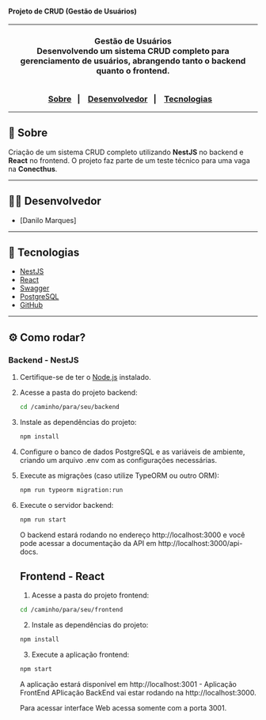 <h4> Projeto de CRUD (Gestão de Usuários) </h4>

<hr>

<h3 align="center">
    Gestão de Usuários
    <br>
    Desenvolvendo um sistema CRUD completo para gerenciamento de usuários, abrangendo tanto o backend quanto o frontend.
    <br><br>
    <p align="center">
      <a href="#-sobre">Sobre</a>&nbsp;&nbsp;&nbsp;|&nbsp;&nbsp;&nbsp;
      <a href="#-desenvolvedor">Desenvolvedor</a>&nbsp;&nbsp;&nbsp;|&nbsp;&nbsp;&nbsp;
      <a href="#-tecnologias">Tecnologias</a>&nbsp;&nbsp;&nbsp;
</h3>

<hr>

## 🔖 Sobre

Criação de um sistema CRUD completo utilizando **NestJS** no backend e **React** no frontend. O projeto faz parte de um teste técnico para uma vaga na **Conecthus**.

---

## 👨‍💻 Desenvolvedor

* [Danilo Marques]

---

## 🚀 Tecnologias
- [NestJS](https://nestjs.com/)
- [React](https://reactjs.org/)
- [Swagger](https://swagger.io/)
- [PostgreSQL](https://www.postgresql.org/)
- [GitHub](https://github.com/)

---

## ⚙️ Como rodar?

### Backend - NestJS

1. Certifique-se de ter o [Node.js](https://nodejs.org/en/) instalado.

2. Acesse a pasta do projeto backend:
   ```bash
   cd /caminho/para/seu/backend
   ```
3. Instale as dependências do projeto: 
   ```bash
   npm install
   ```
4. Configure o banco de dados PostgreSQL e as variáveis de ambiente, criando um arquivo .env com as configurações necessárias. 
5. Execute as migrações (caso utilize TypeORM ou outro ORM):
   ```bash
   npm run typeorm migration:run
   ```
6. Execute o servidor backend:
   ```bash
   npm run start
   ```
   O backend estará rodando no endereço http://localhost:3000 e você pode acessar a documentação da API em http://localhost:3000/api-docs.

   ## Frontend - React

   1. Acesse a pasta do projeto frontend:
     ```bash
     cd /caminho/para/seu/frontend
     ```

   2. Instale as dependências do projeto:
     ```bash
     npm install
     ```
   3. Execute a aplicação frontend:
     ```bash
     npm start
     ```

    A aplicação estará disponível em http://localhost:3001 - Aplicação FrontEnd
    APlicação BackEnd vai estar rodando na http://localhost:3000.

    Para acessar interface Web acessa somente com a porta 3001.

    